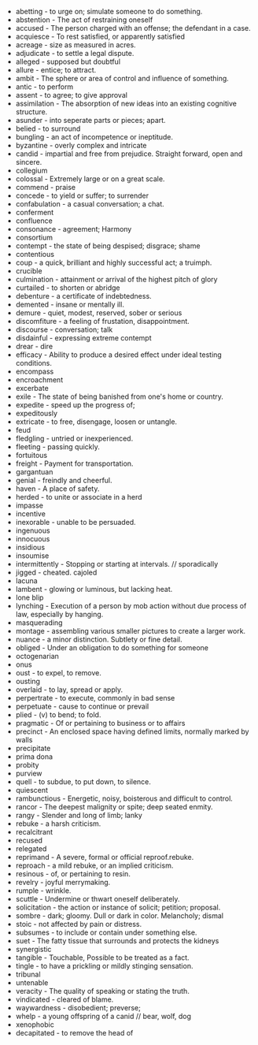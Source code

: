* abetting - to urge on; simulate someone to do something.
* abstention - The act of restraining oneself
* accused - The person charged with an offense; the defendant in a case.
* acquiesce - To rest satisfied, or apparently satisfied
* acreage - size as measured in acres.
* adjudicate - to settle a legal dispute.
* alleged - supposed but doubtful
* allure - entice; to attract.
* ambit - The sphere or area of control and influence of something.
* antic - to perform
* assent - to agree; to give approval
* assimilation - The absorption of new ideas into an existing cognitive structure.
* asunder - into seperate parts or pieces; apart.
* belied - to surround
* bungling - an act of incompetence or ineptitude.
* byzantine - overly complex and intricate
* candid - impartial and free from prejudice. Straight forward, open and sincere.
* collegium
* colossal - Extremely large or on a great scale.
* commend - praise
* concede - to yield or suffer; to surrender
* confabulation - a casual conversation; a chat.
* conferment
* confluence
* consonance - agreement; Harmony
* consortium
* contempt - the state of being despised; disgrace; shame
* contentious
* coup - a quick, brilliant and highly successful act; a truimph.
* crucible
* culmination - attainment or arrival of the highest pitch of glory
* curtailed - to shorten or abridge
* debenture - a certificate of indebtedness.
* demented - insane or mentally ill.
* demure - quiet, modest, reserved, sober or serious
* discomfiture - a feeling of frustation, disappointment.
* discourse - conversation; talk
* disdainful - expressing extreme contempt
* drear - dire
* efficacy - Ability to produce a desired effect under ideal testing conditions.
* encompass
* encroachment
* excerbate
* exile - The state of being banished from one's home or country.
* expedite - speed up the progress of;
* expeditously
* extricate - to free, disengage, loosen or untangle.
* feud
* fledgling - untried or inexperienced.
* fleeting - passing quickly.
* fortuitous
* freight - Payment for transportation.
* gargantuan
* genial - freindly and cheerful.
* haven - A place of safety.
* herded - to unite or associate in a herd
* impasse
* incentive
* inexorable - unable to be persuaded.
* ingenuous
* innocuous
* insidious
* insoumise
* intermittently - Stopping or starting at intervals. // sporadically
* jigged - cheated. cajoled
* lacuna
* lambent - glowing or luminous, but lacking heat.
* lone blip
* lynching - Execution of a person by mob action without due process of law, especially by hanging.
* masquerading
* montage - assembling various smaller pictures to create a larger work.
* nuance - a minor distinction. Subtlety or fine detail.
* obliged - Under an obligation to do something for someone
* octogenarian
* onus
* oust - to expel, to remove.
* ousting
* overlaid - to lay, spread or apply.
* perpertrate - to execute, commonly in bad sense
* perpetuate - cause to continue or prevail
* plied - (v) to bend; to fold.
* pragmatic - Of or pertaining to business or to affairs
* precinct - An enclosed space having defined limits, normally marked by walls
* precipitate
* prima dona
* probity
* purview
* quell - to subdue, to put down, to silence.
* quiescent
* rambunctious - Energetic, noisy, boisterous and difficult to control.
* rancor - The deepest malignity or spite; deep seated enmity.
* rangy - Slender and long of limb; lanky
* rebuke - a harsh criticism.
* recalcitrant
* recused
* relegated
* reprimand - A severe, formal or official reproof.rebuke.
* reproach - a mild rebuke, or an implied criticism.
* resinous - of, or pertaining to resin.
* revelry - joyful merrymaking.
* rumple - wrinkle.
* scuttle - Undermine or thwart oneself deliberately.
* solicitation - the action or instance of solicit; petition; proposal.
* sombre - dark; gloomy. Dull or dark in color. Melancholy; dismal
* stoic - not affected by pain or distress.
* subsumes - to include or contain under something else.
* suet - The fatty tissue that surrounds and protects the kidneys
* synergistic
* tangible - Touchable, Possible to be treated as a fact.
* tingle - to have a prickling or mildly stinging sensation.
* tribunal
* untenable
* veracity - The quality of speaking or stating the truth.
* vindicated - cleared of blame.
* waywardness - disobedient; preverse;
* whelp - a young offspring of a canid // bear, wolf, dog
* xenophobic
* decapitated - to remove the head of
